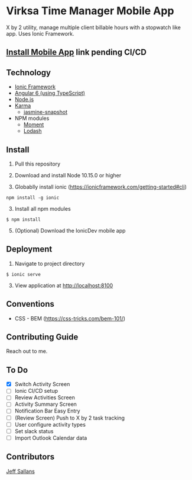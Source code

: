 # Virksa Time Manager Mobile App
X by 2 utility, manage multiple client billable hours with a stopwatch like app.  Uses Ionic Framework.

## [Install Mobile App]() link pending CI/CD

## Technology

* [Ionic Framework](https://ionicframework.com/)
* [Angular 6 (using TypeScript)](https://angular.io/)
* [Node.js](https://nodejs.org)
* [Karma](https://karma-runner.github.io/latest/index.html)
  * [jasmine-snapshot](https://www.npmjs.com/package/jasmine-snapshot)
* NPM modules
  * [Moment](https://momentjs.com/docs/)
  * [Lodash](https://lodash.com/docs/4.17.11)

## Install

1) Pull this repository

2) Download and install Node 10.15.0 or higher

3) Globablly install ionic (https://ionicframework.com/getting-started#cli)
```
npm install -g ionic
```
3) Install all npm modules
```
$ npm install
```

5) (Optional) Download the IonicDev mobile app

## Deployment

1) Navigate to project directory
```
$ ionic serve
```

3) View application at [http://localhost:8100](http://http://localhost:8100)

## Conventions

* CSS - BEM (https://css-tricks.com/bem-101/)

## Contributing Guide

Reach out to me.

## To Do

- [x] Switch Activity Screen
- [ ] Ionic CI/CD setup
- [ ] Review Activities Screen
- [ ] Activity Summary Screen
- [ ] Notification Bar Easy Entry
- [ ] (Review Screen) Push to X by 2 task tracking
- [ ] User configure activity types
- [ ] Set slack status
- [ ] Import Outlook Calendar data

## Contributors

[Jeff Sallans](https://github.com/JeffSallans)
